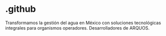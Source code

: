 # .github
Transformamos la gestión del agua en México con soluciones tecnológicas integrales para organismos operadores. Desarrolladores de ARQUOS.
